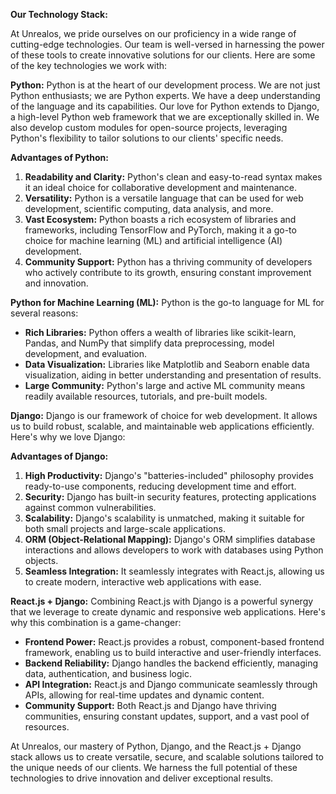 <!--- 
  title: Our Technology Stack: Powering Innovation with Python, Django, and React.js
-->

**Our Technology Stack:**

At Unrealos, we pride ourselves on our proficiency in a wide range of cutting-edge technologies. Our team is well-versed in harnessing the power of these tools to create innovative solutions for our clients. Here are some of the key technologies we work with:

**Python:**
Python is at the heart of our development process. We are not just Python enthusiasts; we are Python experts. We have a deep understanding of the language and its capabilities. Our love for Python extends to Django, a high-level Python web framework that we are exceptionally skilled in. We also develop custom modules for open-source projects, leveraging Python's flexibility to tailor solutions to our clients' specific needs.

**Advantages of Python:**
1. **Readability and Clarity:** Python's clean and easy-to-read syntax makes it an ideal choice for collaborative development and maintenance.
2. **Versatility:** Python is a versatile language that can be used for web development, scientific computing, data analysis, and more.
3. **Vast Ecosystem:** Python boasts a rich ecosystem of libraries and frameworks, including TensorFlow and PyTorch, making it a go-to choice for machine learning (ML) and artificial intelligence (AI) development.
4. **Community Support:** Python has a thriving community of developers who actively contribute to its growth, ensuring constant improvement and innovation.

**Python for Machine Learning (ML):**
Python is the go-to language for ML for several reasons:
- **Rich Libraries:** Python offers a wealth of libraries like scikit-learn, Pandas, and NumPy that simplify data preprocessing, model development, and evaluation.
- **Data Visualization:** Libraries like Matplotlib and Seaborn enable data visualization, aiding in better understanding and presentation of results.
- **Large Community:** Python's large and active ML community means readily available resources, tutorials, and pre-built models.

**Django:**
Django is our framework of choice for web development. It allows us to build robust, scalable, and maintainable web applications efficiently. Here's why we love Django:

**Advantages of Django:**
1. **High Productivity:** Django's "batteries-included" philosophy provides ready-to-use components, reducing development time and effort.
2. **Security:** Django has built-in security features, protecting applications against common vulnerabilities.
3. **Scalability:** Django's scalability is unmatched, making it suitable for both small projects and large-scale applications.
4. **ORM (Object-Relational Mapping):** Django's ORM simplifies database interactions and allows developers to work with databases using Python objects.
5. **Seamless Integration:** It seamlessly integrates with React.js, allowing us to create modern, interactive web applications with ease.

**React.js + Django:**
Combining React.js with Django is a powerful synergy that we leverage to create dynamic and responsive web applications. Here's why this combination is a game-changer:

- **Frontend Power:** React.js provides a robust, component-based frontend framework, enabling us to build interactive and user-friendly interfaces.
- **Backend Reliability:** Django handles the backend efficiently, managing data, authentication, and business logic.
- **API Integration:** React.js and Django communicate seamlessly through APIs, allowing for real-time updates and dynamic content.
- **Community Support:** Both React.js and Django have thriving communities, ensuring constant updates, support, and a vast pool of resources.

At Unrealos, our mastery of Python, Django, and the React.js + Django stack allows us to create versatile, secure, and scalable solutions tailored to the unique needs of our clients. We harness the full potential of these technologies to drive innovation and deliver exceptional results.
